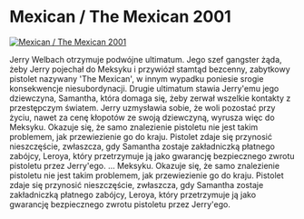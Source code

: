 Mexican / The Mexican 2001 
=============
[![Mexican / The Mexican 2001 ](http://vidos.pl/images/player.gif)](http://vidos.pl/mexican-the-mexican-2001)

 Jerry Welbach otrzymuje podwójne ultimatum. Jego szef gangster żąda, żeby Jerry pojechał do Meksyku i przywiózł stamtąd bezcenny, zabytkowy pistolet nazywany 'The Mexican', w innym wypadku poniesie srogie konsekwencje niesubordynacji. Drugie ultimatum stawia Jerry'emu jego dziewczyna, Samantha, która domaga się, żeby zerwał wszelkie kontakty z przestępczym światem. Jerry uzmysławia sobie, że woli pozostać przy życiu, nawet za cenę kłopotów ze swoją dziewczyną, wyrusza więc do Meksyku. Okazuje się, że samo znalezienie pistoletu nie jest takim problemem, jak przewiezienie go do kraju. Pistolet zdaje się przynosić nieszczęście, zwłaszcza, gdy Samantha zostaje zakładniczką płatnego zabójcy, Leroya, który przetrzymuje ją jako gwarancję bezpiecznego zwrotu pistoletu przez Jerry'ego.   ... Meksyku. Okazuje się, że samo znalezienie pistoletu nie jest takim problemem, jak przewiezienie go do kraju. Pistolet zdaje się przynosić nieszczęście, zwłaszcza, gdy Samantha zostaje zakładniczką płatnego zabójcy, Leroya, który przetrzymuje ją jako gwarancję bezpiecznego zwrotu pistoletu przez Jerry'ego.
